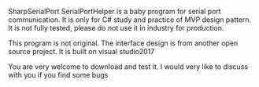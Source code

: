 SharpSerialPort
SerialPortHelper is a baby program for serial port communication. It is only for C# study and practice of MVP design pattern. It is not fully tested, please do not use it in industry for production.

This program is not original. The interface design is from another open source project. It is built on visual studio2017

You are very welcome to download and test it. I would very like to discuss with you if you find some bugs


